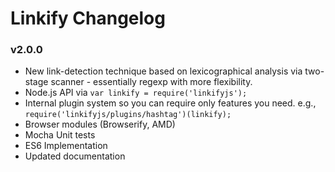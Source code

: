 # Linkify Changelog

### v2.0.0

* New link-detection technique based on lexicographical analysis via two-stage scanner - essentially regexp with more flexibility.
* Node.js API via `var linkify = require('linkifyjs');`
* Internal plugin system so you can require only features you need. e.g., `require('linkifyjs/plugins/hashtag')(linkify);`
* Browser modules (Browserify, AMD)
* Mocha Unit tests
* ES6 Implementation
* Updated documentation
